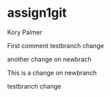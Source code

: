 # assign1git
Kory Palmer

First comment
testbranch change

another change on newbrach


This is a change on newbranch

testbranch change

